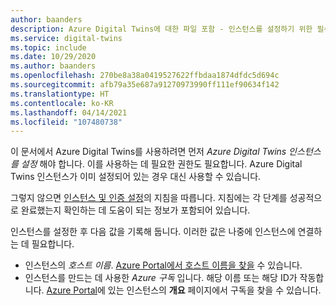 ```yaml
---
author: baanders
description: Azure Digital Twins에 대한 파일 포함 - 인스턴스를 설정하기 위한 필수 구성 요소
ms.service: digital-twins
ms.topic: include
ms.date: 10/29/2020
ms.author: baanders
ms.openlocfilehash: 270be8a38a0419527622ffbdaa1874dfdc5d694c
ms.sourcegitcommit: afb79a35e687a91270973990ff111ef90634f142
ms.translationtype: HT
ms.contentlocale: ko-KR
ms.lasthandoff: 04/14/2021
ms.locfileid: "107480738"
---
```

이 문서에서 Azure Digital Twins를 사용하려면 먼저 *Azure Digital Twins 인스턴스를 설정* 해야 합니다. 이를 사용하는 데 필요한 권한도 필요합니다. Azure Digital Twins 인스턴스가 이미 설정되어 있는 경우 대신 사용할 수 있습니다.

그렇지 않으면 [인스턴스 및 인증 설정](../articles/digital-twins/how-to-set-up-instance-portal.md)의 지침을 따릅니다. 지침에는 각 단계를 성공적으로 완료했는지 확인하는 데 도움이 되는 정보가 포함되어 있습니다.

인스턴스를 설정한 후 다음 값을 기록해 둡니다. 이러한 값은 나중에 인스턴스에 연결하는 데 필요합니다.
* 인스턴스의 *호스트 이름*. [Azure Portal에서 호스트 이름을 찾을](../articles/digital-twins/how-to-set-up-instance-portal.md#verify-success-and-collect-important-values) 수 있습니다.
* 인스턴스를 만드는 데 사용한 *Azure 구독* 입니다. 해당 이름 또는 해당 ID가 작동합니다. [Azure Portal](https://portal.azure.com)에 있는 인스턴스의 **개요** 페이지에서 구독을 찾을 수 있습니다.
